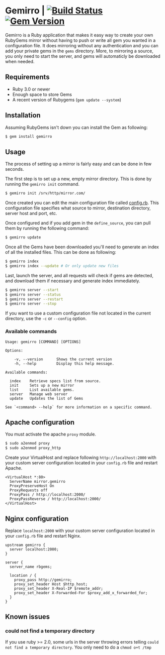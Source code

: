 # Gemirro | [![Build Status](https://travis-ci.org/PierreRambaud/gemirro.svg?branch=master)](https://travis-ci.org/PierreRambaud/gemirro) [![Gem Version](https://badge.fury.io/rb/gemirro.svg)](http://badge.fury.io/rb/gemirro)

Gemirro is a Ruby application that makes it easy way to create your own RubyGems mirror without having to push or write all gem you wanted in a configuration file.
It does mirroring without any authentication and you can add your private gems in the `gems` directory.
More, to mirroring a source, you only need to start the server, and gems will automaticly be downloaded when needed.

## Requirements

* Ruby 3.0 or newer
* Enough space to store Gems
* A recent version of Rubygems (`gem update --system`)

## Installation

Assuming RubyGems isn't down you can install the Gem as following:

```bash
$ gem install gemirro
```

## Usage

The process of setting up a mirror is fairly easy and can be done in few seconds.

The first step is to set up a new, empty mirror directory.
This is done by running the `gemirro init` command.

```bash
$ gemirro init /srv/http/mirror.com/
```

Once created you can edit the main configuration file called [config.rb](https://github.com/PierreRambaud/gemirro/blob/master/template/config.rb).
This configuration file specifies what source to mirror, destination directory, server host and port, etc.

Once configured and if you add gem in the `define_source`, you can pull them by running the following command:

```bash
$ gemirro update
```

Once all the Gems have been downloaded you'll need to generate an index of all the installed files. This can be done as following:

```bash
$ gemirro index
$ gemirro index --update # Or only update new files
```

Last, launch the server, and all requests will check if gems are detected, and download them if necessary and generate index immediately.

```bash
$ gemirro server --start
$ gemirro server --status
$ gemirro server --restart
$ gemirro server --stop

```

If you want to use a custom configuration file not located in the current directory, use the `-c` or `--config` option.

### Available commands

```
Usage: gemirro [COMMAND] [OPTIONS]

Options:

    -v, --version      Shows the current version
    -h, --help         Display this help message.

Available commands:

  index    Retrieve specs list from source.
  init     Sets up a new mirror
  list     List available gems.
  server   Manage web server
  update   Updates the list of Gems

See `<command> --help` for more information on a specific command.
```

## Apache configuration

You must activate the apache `proxy` module.

```bash
$ sudo a2enmod proxy
$ sudo a2enmod proxy_http
```

Create your VirtualHost and replace following `http://localhost:2000` with your custom server configuration located in your `config.rb` file and restart Apache.

```
<VirtualHost *:80>
  ServerName mirror.gemirro
  ProxyPreserveHost On
  ProxyRequests off
  ProxyPass / http://localhost:2000/
  ProxyPassReverse / http://localhost:2000/
</VirtualHost>
```

## Nginx configuration

Replace `localhost:2000` with your custom server configuration located in your `config.rb` file and restart Nginx.

```
upstream gemirro {
  server localhost:2000;
}

server {
  server_name rbgems;

  location / {
    proxy_pass http://gemirro;
    proxy_set_header Host $http_host;
    proxy_set_header X-Real-IP $remote_addr;
    proxy_set_header X-Forwarded-For $proxy_add_x_forwarded_for;
  }
}
```

## Known issues

### could not find a temporary directory

If you use ruby >= 2.0, some urls in the server throwing errors telling `could not find a temporary directory`.
You only need to do a `chmod o+t /tmp`


